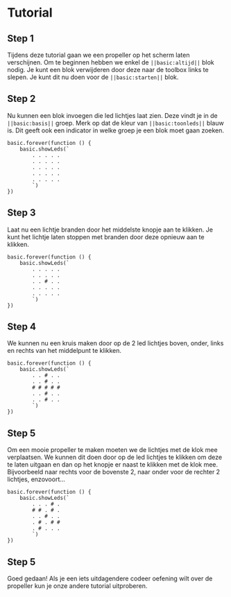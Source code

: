 # Tutorial
## Step 1
Tijdens deze tutorial gaan we een propeller op het scherm  laten verschijnen. Om te beginnen hebben we enkel de ``||basic:altijd||`` blok nodig. Je kunt een blok verwijderen door deze naar de toolbox links te slepen. 
Je kunt dit nu doen voor de ``||basic:starten||`` blok. 
## Step 2
Nu kunnen een blok invoegen die led lichtjes laat zien. Deze vindt je in de ``||basic:basis||`` groep. Merk op dat de kleur van ``||basic:toonleds||`` blauw is. Dit geeft ook een indicator in welke groep je een blok moet gaan zoeken.
```blocks
basic.forever(function () {
    basic.showLeds(`
        . . . . .
        . . . . .
        . . . . .
        . . . . .
        . . . . .
        `)
})
```
## Step 3
Laat nu een lichtje branden door het middelste knopje aan te klikken. Je kunt het lichtje laten stoppen met branden door deze opnieuw aan te klikken.
```blocks
basic.forever(function () {
    basic.showLeds(`
        . . . . .
        . . . . .
        . . # . .
        . . . . .
        . . . . .
        `)
})
```
## Step  4 
We kunnen nu een kruis maken door op de 2 led lichtjes boven, onder, links en rechts van het middelpunt te klikken.
```blocks
basic.forever(function () {
    basic.showLeds(`
        . . # . .
        . . # . .
        # # # # #
        . . # . .
        . . # . .
        `)
})
```
## Step 5
Om een mooie propeller te maken moeten we de lichtjes met de klok mee verplaatsen. We kunnen dit doen door op de led lichtjes te klikken om deze te laten uitgaan en dan op het knopje er naast te klikken met de klok mee.
Bijvoorbeeld naar rechts voor de bovenste 2, naar onder voor de rechter 2 lichtjes, enzovoort...
```blocks
basic.forever(function () {
    basic.showLeds(`
        . . . # .
        # # . # .
        . . # . .
        . # . # #
        . # . . .
        `)
})
```
## Step 5
Goed gedaan! Als je een iets uitdagendere codeer oefening wilt over de propeller kun je onze andere tutorial uitproberen.